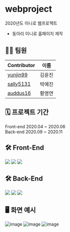 # webproject
2020년도 이니로 웹프로젝트
- 동아리 이니로 홈페이지 제작

## 👩‍💻 팀원

| Contributor                             | 이름            
|----------------------------------------| ------       
| [yunjin99](https://github.com/yunjin99) | 김윤진 
| [sally5131](https://github.com/sally5131)| 박예진      
| [auddus16](https://github.com/auddus16)| 황명연 


## 🗓️ 프로젝트 기간
Front-end 2020.04 ~ 2020.06   
Back-end 2020.09 ~ 2020.11

## 🛠 Front-End
<img src="https://img.shields.io/badge/HTML5-E34F26?style=flat&logo=HTML5&logoColor=white"/> <img src="https://img.shields.io/badge/CSS-1572B6?style=flat&logo=CSS3&logoColor=white"/> <img src="https://img.shields.io/badge/JavaScript-F7DF1E?style=flat&logo=JavaScript&logoColor=white"/>
## 🛠 Back-End
<img src="https://img.shields.io/badge/MySQL-4479A1?style=flat&logo=MySQL&logoColor=white"/> <img src="https://img.shields.io/badge/PHP-777BB4?style=flat&logo=PHP&logoColor=white"/> <img src="https://img.shields.io/badge/phpMyAdmin-6C78AF?style=flat&logo=phpMyAdmin&logoColor=white"/>

## 🖥 화면 예시
![image](https://user-images.githubusercontent.com/60458457/187603838-d2747ab4-ab8a-4eff-93b4-6444c1a3a653.png)
![image](https://user-images.githubusercontent.com/60458457/187603665-4f220983-7a3b-4d79-8371-efef779883f4.png)
![image](https://user-images.githubusercontent.com/60458457/187604198-3282cdba-5456-40c4-9233-3da489f87368.png)

